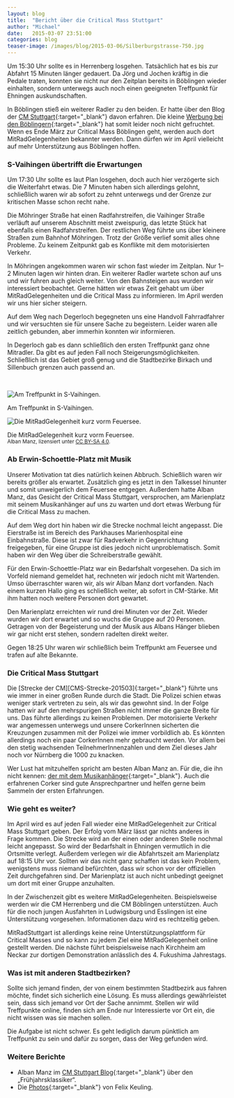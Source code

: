 ```yaml
---
layout: blog
title:  "Bericht über die Critical Mass Stuttgart"
author: "Michael"
date:   2015-03-07 23:51:00
categories: blog
teaser-image: /images/blog/2015-03-06/Silberburgstrasse-750.jpg
---
```


<div class="text-columns" markdown="1">
Um 15:30&nbsp;Uhr sollte es in Herrenberg losgehen.  Tatsächlich hat es bis zur Abfahrt 15&nbsp;Minuten länger gedauert.  Da Jörg und Jochen kräftig in die Pedale traten, konnten sie nicht nur den Zeitplan bereits in Böblingen wieder einhalten, sondern unterwegs auch noch einen geeigneten Treffpunkt für Ehningen auskundschaften.

In Böblingen stieß ein weiterer Radler zu den beiden.  Er hatte über den Blog der [CM Stuttgart][CM-Stuttgart]{:target="_blank"} davon erfahren.  Die kleine [Werbung bei den Böblingern][Werbung-BB]{:target="_blank"} hat somit leider noch nicht gefruchtet.  Wenn es Ende März zur Critical Mass Böblingen geht, werden auch dort MitRadGelegenheiten bekannter werden.  Dann dürfen wir im April vielleicht auf mehr Unterstützung aus Böblingen hoffen.
</div>

### S-Vaihingen übertrifft die Erwartungen

<div class="text-columns" markdown="1">
Um 17:30&nbsp;Uhr sollte es laut Plan losgehen, doch auch hier verzögerte sich die Weiterfahrt etwas.  Die 7&nbsp;Minuten haben sich allerdings gelohnt, schließlich waren wir ab sofort zu zehnt unterwegs und der Grenze zur kritischen Masse schon recht nahe.

Die Möhringer Straße hat einen Radfahrstreifen, die Vaihinger Straße verläuft auf unserem Abschnitt meist zweispurig, das letzte Stück hat ebenfalls einen Radfahrstreifen.  Der restlichen Weg führte uns über kleinere Straßen zum Bahnhof Möhringen.  Trotz der Größe verlief somit alles ohne Probleme.  Zu keinem Zeitpunkt gab es Konflikte mit dem motorisierten Verkehr.

In Möhringen angekommen waren wir schon fast wieder im Zeitplan.  Nur 1–2 Minuten lagen wir hinten dran.  Ein weiterer Radler wartete schon auf uns und wir fuhren auch gleich weiter.  Von den Bahnsteigen aus wurden wir interessiert beobachtet.  Gerne hätten wir etwas Zeit gehabt um über MitRadGelegenheiten und die Critical Mass zu informieren.  Im April werden wir uns hier sicher steigern.

Auf dem Weg nach Degerloch begegneten uns eine Handvoll Fahrradfahrer und wir versuchten sie für unsere Sache zu begeistern.  Leider waren alle zeitlich gebunden, aber immerhin konnten wir informieren.

In Degerloch gab es dann schließlich den ersten Treffpunkt ganz ohne Mitradler.  Da gibt es auf jeden Fall noch Steigerungsmöglichkeiten.  Schließlich ist das Gebiet groß genug und die Stadtbezirke Birkach und Sillenbuch grenzen auch passend an.
</div>

&nbsp;

<div class="row">
  <div class="col-xs-12 col-md-6">
    <div class="thumbnail">
      <img src="{{ "/images/blog/2015-03-06/Vaihingen-750.jpg" | prepend: site.baseurl }}" alt="Am Treffpunkt in S-Vaihingen.">
      <div class="caption">
        <p>Am Treffpunkt in S-Vaihingen.</p>
      </div>
    </div>
  </div>
  <div class="col-xs-12 col-md-6">
    <div class="thumbnail">
      <img src="{{ "/images/blog/2015-03-06/Silberburgstrasse-750.jpg" | prepend: site.baseurl }}" alt="Die MitRadGelegenheit kurz vorm Feuersee.">
      <div class="caption">
        <p>
          Die MitRadGelegenheit kurz vorm Feuersee.<br>
          <small>
            <span class="fa fa-copyright"></span> Alban Manz,
            lizensiert unter <a href="http://creativecommons.org/licenses/by-sa/4.0/" target="_blank">CC BY-SA 4.0</a>.
          </small>
        </p>
      </div>
    </div>
  </div>
</div>


### Ab Erwin-Schoettle-Platz mit Musik

<div class="text-columns" markdown="1">
Unserer Motivation tat dies natürlich keinen Abbruch.  Schießlich waren wir bereits größer als erwartet.  Zusätzlich ging es jetzt in den Talkessel hinunter und somit unweigerlich dem Feuersee entgegen.  Außerdem hatte Alban Manz, das Gesicht der Critical Mass Stuttgart, versprochen, am Marienplatz mit seinem Musikanhänger auf uns zu warten und dort etwas Werbung für die Critical Mass zu machen.

Auf dem Weg dort hin haben wir die Strecke nochmal leicht angepasst.  Die Eierstraße ist im Bereich des Parkhauses Marienhospital eine Einbahnstraße.  Diese ist zwar für Radverkehr in Gegenrichtung freigegeben, für eine Gruppe ist dies jedoch nicht unproblematisch.  Somit haben wir den Weg über die Schreiberstraße gewählt.

Für den Erwin-Schoettle-Platz war ein Bedarfshalt vorgesehen.  Da sich im Vorfeld niemand gemeldet hat, rechneten wir jedoch nicht mit Wartenden.  Umso überraschter waren wir, als wir Alban Manz dort vorfanden.  Nach einem kurzen Hallo ging es schließlich weiter, ab sofort in CM-Stärke.  Mit ihm hatten noch weitere Personen dort gewartet.

Den Marienplatz erreichten wir rund drei Minuten vor der Zeit.  Wieder wurden wir dort erwartet und so wuchs die Gruppe auf 20 Personen.  Getragen von der Begeisterung und der Musik aus Albans Hänger blieben wir gar nicht erst stehen, sondern radelten direkt weiter.

Gegen 18:25&nbsp;Uhr waren wir schließlich beim Treffpunkt am Feuersee und trafen auf alte Bekannte.
</div>


### Die Critical Mass Stuttgart

<div class="text-columns" markdown="1">
Die [Strecke der CM][CMS-Strecke-201503]{:target="_blank"} führte uns wie immer in einer großen Runde durch die Stadt.  Die Polizei schien etwas weniger stark vertreten zu sein, als wir das gewohnt sind.  In der Folge hatten wir auf den mehrspurigen Straßen nicht immer die ganze Breite für uns.  Das führte allerdings zu keinen Problemen.  Der motorisierte Verkehr war angemessen unterwegs und unsere CorkerInnen sicherten die Kreuzungen zusammen mit der Polizei wie immer vorbildlich ab.  Es könnten allerdings noch ein paar CorkerInnen mehr gebraucht werden.  Vor allem bei den stetig wachsenden TeilnehmerInnenzahlen und dem Ziel dieses Jahr noch vor Nürnberg die 1000 zu knacken.

Wer Lust hat mitzuhelfen spricht am besten Alban Manz an.  Für die, die ihn nicht kennen: [der mit dem Musikanhänger][AlbanManz]{:target="_blank"}.  Auch die erfahrenen Corker sind gute Ansprechpartner und helfen gerne beim Sammeln der ersten Erfahrungen.
</div>

<div id="figure"></div>


### Wie geht es weiter?

<div class="text-columns" markdown="1">
Im April wird es auf jeden Fall wieder eine MitRadGelegenheit zur Critical Mass Stuttgart geben.  Der Erfolg vom März lässt gar nichts anderes in Frage kommen.  Die Strecke wird an der einen oder anderen Stelle nochmal leicht angepasst.  So wird der Bedarfshalt in Ehningen vermutlich in die Ortsmitte verlegt.  Außerdem verlegen wir die Abfahrtszeit am Marienplatz auf 18:15&nbsp;Uhr vor.  Sollten wir das nicht ganz schaffen ist das kein Problem, wenigstens muss niemand befürchten, dass wir schon vor der offiziellen Zeit durchgefahren sind.  Der Marienplatz ist auch nicht unbedingt geeignet um dort mit einer Gruppe anzuhalten.

In der Zwischenzeit gibt es weitere MitRadGelegenheiten.  Beispielsweise werden wir die CM Herrenberg und die CM Böblingen unterstützen.  Auch für die noch jungen Ausfahrten in Ludwigsburg und Esslingen ist eine Unterstützung vorgesehen.  Informationen dazu wird es rechtzeitig geben.

MitRadStuttgart ist allerdings keine reine Unterstützungsplattform für Critical Masses und so kann zu jedem Ziel eine MitRadGelegenheit online gestellt werden.  Die nächste führt beispielsweise nach Kirchheim am Neckar zur dortigen Demonstration anlässlich des 4. Fukushima Jahrestags.
</div>

### Was ist mit anderen Stadtbezirken?

<div class="text-columns" markdown="1">
Sollte sich jemand finden, der von einem bestimmten Stadtbezirk aus fahren möchte, findet sich sicherlich eine Lösung.  Es muss allerdings gewährleistet sein, dass sich jemand vor Ort der Sache annimmt.  Stellen wir wild Treffpunkte online, finden sich am Ende nur Interessierte vor Ort ein, die nicht wissen was sie machen sollen.

Die Aufgabe ist nicht schwer.  Es geht lediglich darum pünktlich am Treffpunkt zu sein und dafür zu sorgen, dass der Weg gefunden wird.
</div>


### Weitere Berichte

* Alban Manz im [CM Stuttgart Blog][CMS-Bericht]{:target="_blank"} über den „Frühjahrsklassiker“.
* Die [Photos][Gniluek-Photos]{:target="_blank"} von Felix Keuling.




<script src="{{ "/vendor/js/d3.min.js" | prepend: site.baseurl }}"></script>
<script src="{{ "/js/attendance.min.js" | prepend: site.baseurl }}"></script>

<script>
  $(document).ready(function(){
    showAttendance(
      "/data/critical-mass/attendance/stuttgart.json",
      "figure"
    );
  });
</script>




[CM-Stuttgart]:       https://criticalmassstuttgart.wordpress.com/
[Werbung-BB]:         http://www.radeln-in-bb.de/critical-mass-boeblingen-27-maerz-und-touren-zur-critical-mass-stuttgart/
[CMS-Strecke-201503]: https://criticalmassstuttgart.wordpress.com/2015/03/04/strecke-am-6-marz-2015/
[AlbanManz]:          http://gniluek.de/criticalmass/2015/01/02/html/2015-01-02_054.html
[CMS-Bericht]:        https://criticalmassstuttgart.wordpress.com/2015/03/08/fruhjahrsklassiker/
[Gniluek-Photos]:     http://gniluek.de/criticalmass/2015/03/06/index.html
